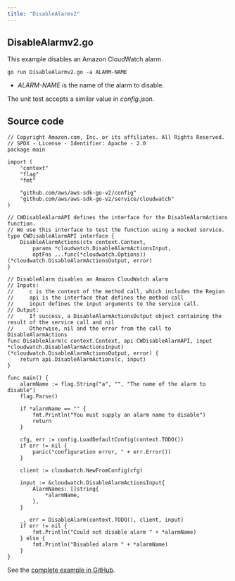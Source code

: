 ```yaml
---
title: "DisableAlarmv2"
---
```

## DisableAlarmv2.go

This example disables an Amazon CloudWatch alarm.

`go run DisableAlarmv2.go -a ALARM-NAME`

- _ALARM-NAME_ is the name of the alarm to disable.

The unit test accepts a similar value in _config.json_.

## Source code

```
// Copyright Amazon.com, Inc. or its affiliates. All Rights Reserved.
// SPDX - License - Identifier: Apache - 2.0
package main

import (
	"context"
	"flag"
	"fmt"

	"github.com/aws/aws-sdk-go-v2/config"
	"github.com/aws/aws-sdk-go-v2/service/cloudwatch"
)

// CWDisableAlarmAPI defines the interface for the DisableAlarmActions function.
// We use this interface to test the function using a mocked service.
type CWDisableAlarmAPI interface {
	DisableAlarmActions(ctx context.Context,
		params *cloudwatch.DisableAlarmActionsInput,
		optFns ...func(*cloudwatch.Options)) (*cloudwatch.DisableAlarmActionsOutput, error)
}

// DisableAlarm disables an Amazon CloudWatch alarm
// Inputs:
//     c is the context of the method call, which includes the Region
//     api is the interface that defines the method call
//     input defines the input arguments to the service call.
// Output:
//     If success, a DisableAlarmActionsOutput object containing the result of the service call and nil
//     Otherwise, nil and the error from the call to DisableAlarmActions
func DisableAlarm(c context.Context, api CWDisableAlarmAPI, input *cloudwatch.DisableAlarmActionsInput) (*cloudwatch.DisableAlarmActionsOutput, error) {
	return api.DisableAlarmActions(c, input)
}

func main() {
	alarmName := flag.String("a", "", "The name of the alarm to disable")
	flag.Parse()

	if *alarmName == "" {
		fmt.Println("You must supply an alarm name to disable")
		return
	}

	cfg, err := config.LoadDefaultConfig(context.TODO())
	if err != nil {
		panic("configuration error, " + err.Error())
	}

	client := cloudwatch.NewFromConfig(cfg)

	input := &cloudwatch.DisableAlarmActionsInput{
		AlarmNames: []string{
			*alarmName,
		},
	}

	_, err = DisableAlarm(context.TODO(), client, input)
	if err != nil {
		fmt.Println("Could not disable alarm " + *alarmName)
	} else {
		fmt.Println("Disabled alarm " + *alarmName)
	}
}

```

See the [complete example in GitHub](https://github.com/awsdocs/aws-doc-sdk-examples/blob/master/gov2/cloudwatch/DisableAlarm/DisableAlarmv2.go).